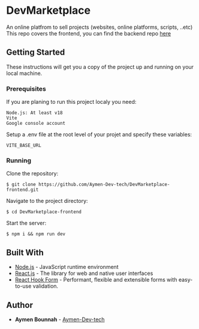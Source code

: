 # DevMarketplace

An online platfrom to sell projects (websites, online platforms, scripts, ..etc) 
This repo covers the frontend, you can find the backend repo [here](https://github.com/Aymen-Dev-tech/DevMarketplace-backend) 

## Getting Started

These instructions will get you a copy of the project up and running on your local machine.

### Prerequisites

If you are planing to run this project localy you need:

```
Node.js: At least v18
Vite
Google console account
```
Setup a .env file at the root level of your projet and specify these variables: 

```
VITE_BASE_URL
```
### Running

Clone the repository: 
```
$ git clone https://github.com/Aymen-Dev-tech/DevMarketplace-frontend.git
```

Navigate to the project directory: 

```
$ cd DevMarketplace-frontend
```
Start the server: 
```
$ npm i && npm run dev
```
## Built With

- [Node.js](https://nodejs.org/en) - JavaScript runtime environment
- [React.js](https://react.dev/) - The library for web and native user interfaces
- [React Hook Form](https://react-hook-form.com/) - Performant, flexible and extensible forms with easy-to-use validation.

## Author

- **Aymen Bounnah** - [Aymen-Dev-tech](https://github.com/Aymen-Dev-tech)





